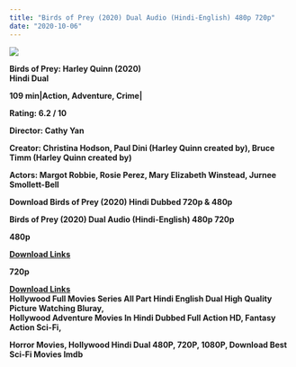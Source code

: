 ```yaml
---
title: "Birds of Prey (2020) Dual Audio (Hindi-English) 480p 720p"
date: "2020-10-06"
---
```


[**![](https://1.bp.blogspot.com/-7eOXiCOM5xQ/X0e5SrRSI4I/AAAAAAAAEpk/ZkiqJ5IiTAwsumG6aQJqgyJG0ZhLLF_JwCLcBGAsYHQ/s1600/images{2deb609f52c527dc8b4fbab26c6d0bae2964b23de7178cabf97238dc1868ff55}252873{2deb609f52c527dc8b4fbab26c6d0bae2964b23de7178cabf97238dc1868ff55}2529.webp)**](https://1.bp.blogspot.com/-7eOXiCOM5xQ/X0e5SrRSI4I/AAAAAAAAEpk/ZkiqJ5IiTAwsumG6aQJqgyJG0ZhLLF_JwCLcBGAsYHQ/s1600/images{2deb609f52c527dc8b4fbab26c6d0bae2964b23de7178cabf97238dc1868ff55}252873{2deb609f52c527dc8b4fbab26c6d0bae2964b23de7178cabf97238dc1868ff55}2529.webp)

**Birds of Prey: Harley Quinn (2020)**  
**Hindi Dual**

**109 min|Action, Adventure, Crime|**

**Rating: 6.2 / 10**

**Director: Cathy Yan**

**Creator: Christina Hodson, Paul Dini (Harley Quinn created by), Bruce Timm (Harley Quinn created by)**

**Actors: Margot Robbie, Rosie Perez, Mary Elizabeth Winstead, Jurnee Smollett-Bell**

**Download Birds of Prey (2020) Hindi Dubbed 720p & 480p**

**Birds of Prey (2020) Dual Audio (Hindi-English) 480p 720p** 

**480p**  

[**Download Links**](https://myglinks.xyz/2511)

**720p**

**[Download Links](https://myglinks.xyz/2425)**  
**Hollywood Full Movies Series All Part Hindi English Dual High Quality Picture Watching Bluray,**  
 **Hollywood Adventure Movies In Hindi Dubbed Full Action HD, Fantasy Action Sci-Fi,**

**Horror Movies, Hollywood Hindi Dual 480P, 720P, 1080P, Download Best Sci-Fi Movies Imdb**
